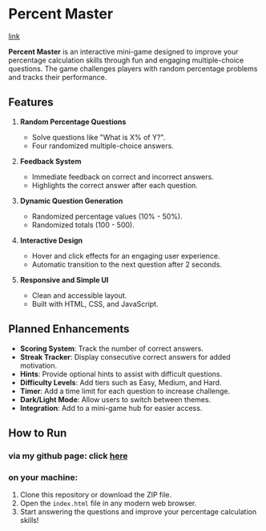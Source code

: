 # Percent Master

[link](https://mattwydra.github.io/projects/minigames/percentage_calculation/index.html)

**Percent Master** is an interactive mini-game designed to improve your percentage calculation skills through fun and engaging multiple-choice questions. The game challenges players with random percentage problems and tracks their performance.

## Features

1. **Random Percentage Questions**  
   - Solve questions like "What is X% of Y?".
   - Four randomized multiple-choice answers.

2. **Feedback System**  
   - Immediate feedback on correct and incorrect answers.
   - Highlights the correct answer after each question.

3. **Dynamic Question Generation**  
   - Randomized percentage values (10% - 50%).
   - Randomized totals (100 - 500).

4. **Interactive Design**  
   - Hover and click effects for an engaging user experience.
   - Automatic transition to the next question after 2 seconds.

5. **Responsive and Simple UI**  
   - Clean and accessible layout.
   - Built with HTML, CSS, and JavaScript.

## Planned Enhancements

- **Scoring System**: Track the number of correct answers.
- **Streak Tracker**: Display consecutive correct answers for added motivation.
- **Hints**: Provide optional hints to assist with difficult questions.
- **Difficulty Levels**: Add tiers such as Easy, Medium, and Hard.
- **Timer**: Add a time limit for each question to increase challenge.
- **Dark/Light Mode**: Allow users to switch between themes.
- **Integration**: Add to a mini-game hub for easier access.

## How to Run

### via my github page: click [here](https://mattwydra.github.io/projects/minigames/percentage_calculation/index.html)

### on your machine:

1. Clone this repository or download the ZIP file.
2. Open the `index.html` file in any modern web browser.
3. Start answering the questions and improve your percentage calculation skills!
